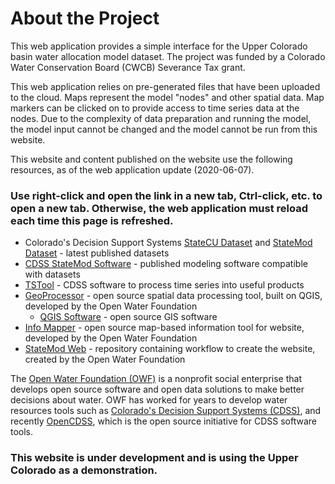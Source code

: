 # About the Project #

This web application provides a simple interface for the Upper Colorado basin water allocation model dataset.
The project was funded by a Colorado Water Conservation Board (CWCB) Severance Tax grant.

This web application relies on pre-generated files that have been uploaded to the cloud.
Maps represent the model "nodes" and other spatial data.
Map markers can be clicked on to provide access to time series data at the nodes.
Due to the complexity of data preparation and running the model, the model input cannot be changed and
the model cannot be run from this website.

This website and content published on the website use the following resources, as of the web application update (2020-06-07).

### **Use right-click and open the link in a new tab, Ctrl-click, etc. to open a new tab.  Otherwise, the web application must reload each time this page is refreshed.** ###

* Colorado's Decision Support Systems [StateCU Dataset](https://www.colorado.gov/pacific/cdss/consumptive-use-statecu) and
[StateMod Dataset](https://www.colorado.gov/pacific/cdss/surface-water-statemod) - latest published datasets
* [CDSS StateMod Software](https://www.colorado.gov/pacific/cdss/statemod) - published modeling software compatible with datasets
* [TSTool](http://opencdss.state.co.us/opencdss/tstool/) - CDSS software to process time series into useful products
* [GeoProcessor](http://software.openwaterfoundation.org/geoprocessor/latest/doc-user/) - open source spatial data processing tool, built on QGIS,
developed by the Open Water Foundation
	+ [QGIS Software](https://www.qgis.org/en/site/) - open source GIS software
* [Info Mapper](https://github.com/OpenWaterFoundation/owf-app-info-mapper-ng) - open source map-based information tool for website,
developed by the Open Water Foundation
* [StateMod Web](https://github.com/OpenWaterFoundation/cdss-app-statemod-web) - repository containing workflow to create the website,
created by the Open Water Foundation

The [Open Water Foundation (OWF)](http://openwaterfoundation.org) is a nonprofit social enterprise
that develops open source software and open data solutions to make better decisions about water.
OWF has worked for years to develop water resources tools such as
[Colorado's Decision Support Systems (CDSS)](https://www.colorado.gov/cdss),
and recently [OpenCDSS](http://opencdss.state.co.us/opencdss/),
which is the open source initiative for CDSS software tools.

### **This website is under development and is using the Upper Colorado as a demonstration.** ###
